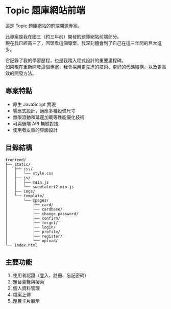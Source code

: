 # Topic 題庫網站前端

這是 Topic 題庫網站的前端開源專案。  

此專案是我在國三（約三年前）開發的題庫網站前端部分。  
現在我已經高三了，回頭看這個專案，我深刻體會到了自己在這三年間的巨大進步。  

它記錄了我的學習歷程，也是我踏入程式設計的重要里程碑。  
如果現在重新開發這個專案，我會採用更先進的技術、更好的代碼結構，以及更高效的開發方法。  


## 專案特點

- 原生 JavaScript 實現
- 響應式設計，適應多種設備尺寸
- 無限滾動和延遲加載等性能優化技術
- 可與後端 API 無縫對接
- 使用者友善的界面設計

## 目錄結構
```
frontend/
├── static/
│   ├── css/
│   │   └── style.css
│   ├── js/
│   │   ├── main.js
│   │   └── sweetalert2.min.js
│   ├── imgs/
│   └── template/
│       └── @pages/
│           ├── card/
│           ├── cardbase/
│           ├── change_password/
│           ├── confirm/
│           ├── forgot/
│           ├── login/
│           ├── profile/
│           ├── register/
│           └── upload/
└── index.html
```
## 主要功能

1. 使用者認證（登入、註冊、忘記密碼）
2. 題目瀏覽與搜索
3. 個人資料管理
4. 檔案上傳
5. 題目卡片展示
